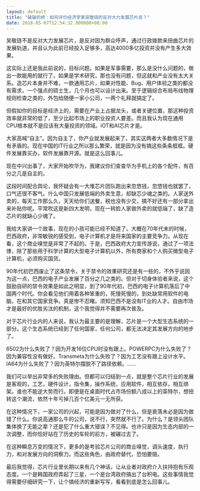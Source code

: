 ```yaml
---
layout: default
title: "破破的桥：如何评价经济学家吴敬琏的反对大力发展芯片说？"
date: 2018-05-07T12:54:32.000000+08:00
---
```


吴敬琏不是反对大力发展芯片，是反对因为群众呼声，通过行政拨款来扭曲芯片的发展轨道，并且认为此前已经投入足够多，高达4000多亿投资并没有产生多大效果。


这实际上还是我此前说的，目标问题。如果是军事需要，那么是没什么问题的，做出一款能用的就行了。如果是学术研究，那也没有问题，但这就和产业没有太大关系。造芯片本身并不难，一款通用芯片，如果对性能、Bug、用户体验之类的都没有需求，一个强点的硕士生，几个月也可以设计出来。至于逻辑综合布局布线物理规则检查之类的，外包给随便一家小公司，一两个礼拜就搞定了。


但假如你的目标是经济上的，需要在产业上占据龙头，或者关键位置，那这种投资效率就非常的低了，至少比起市场上的职业投资人要差。而且我认为现在通用CPU根本就不是应该有大量投资的领域。iOT和AI芯片才是。


大家高喊“自主”。因为自主了，你产业就发展起来了。其实这两者大多数情况下是有矛盾的。现在中国的IT行业之所以那么繁荣，就是因为没有搞这些条条框框。硬件发展靠买办，软件发展靠开源。就是这么回事儿。


现在中兴出事了，大家开始吹华为，我建议你们查查华为手机上的各个配件，有百分之几是自主的。


这段时间配合舆论，我怀疑会有一大堆芯片团队跑出来忽悠钱，忽悠钱也就罢了，口气还很不客气。什么中国只发展低端的外卖生意，却缺芯少魂之类的。人家送外卖的，每天工作那么久，天天给你们送餐，税也没有少交，搞不好还有一部分拿出来补贴你呢。平常吹这是新四大发明，现在一转脸人家做外卖的就低端了，缺了造芯片的就缺心少魂了。


我给大家讲一个故事，现在的小孩可能已经不知道了。大概在70年代末的时候，巴西政府，非常敏锐的感受到，电子计算机才是将来国家的主要竞争力。从现在看，这个商业嗅觉是非常了不起的。于是，巴西政府大力宣传游说，通过了一项法律，除了那些用于科学计算的大型电子计算机以外，所有商家和个人购买微型电子计算机，必须购买国货。


90年代初巴西废止了这条禁令，关于禁令的效果研究还是有一些的，不外乎说因为这一点，巴西的电子产业发展了百分之几之类的。但对于切身体验者来说，这个鼓励自研的禁令效果是如此之明显，到了90年代初，巴西的电子计算机落后了中国两个时代。你会看见他们用着各种笨重的，死慢死慢的，到处缺常用软件的电脑，在和其它国家竞争。真是惨不忍睹。须知巴西不是没有IT业的人才。自由市场才是最好的优胜劣汰的机制，这个我觉得并不需要再次普及。


对于芯片行业内的人来说，我认为最主要的是理解，芯片是一个大型生态系统的一部分。这个生态系统已经到了任何国家，任何公司，都无法决定其发展方向的地步了。


6502为什么失败了？因为开发16位CPU时没有跟上。POWERPC为什么失败了？因为兼容性没有做好。Transmeta为什么失败了？因为工艺没有跟上设计水平。IA64为什么失败了？因为英特尔摆脱不了路径依赖。……


我们可以举出非常多的失败理由。但都可以归结到一点，就是整个芯片行业的发展是客观的，工艺，硬件设计，指令集，操作系统，应用软件，相互依存，相互绑架。谁也不能逆大势而行。即便是在桌面时代占市场份额八成以上的英特尔，想扭转这个潮流，依然十年亏掉几百个亿美元一无所获。


在这种情况下，一家公司的兴起，可能是因为做对了什么，但是衰落未必是因为做错了什么。你说高通那么牛的公司，说不行，突然就不行了。为什么？是领头团队集体换了无能之辈？还是犯了什么重大错误？不见得。也许只是因为生态内部的一次调整，而你恰好站在了历史的车轮的前方，被碾过去了。


在这种瞬息万变的情况下，更多的是考验芯片公司的商业嗅觉，调头速度，执行力，和对发展方向的洞察力。而这些角色，由政府替代，恐怕要赔。


最后我觉得，芯片行业里长期以来有几个神话，让从业者对政府介入扶持抱有乐观态度。一个是韩国政府弄起了三星，一个是台湾政府搞出了台积电。这些事情我觉得需要仔细研究一下，让个搞经济的重新写写，看看到底是怎么回事儿。

